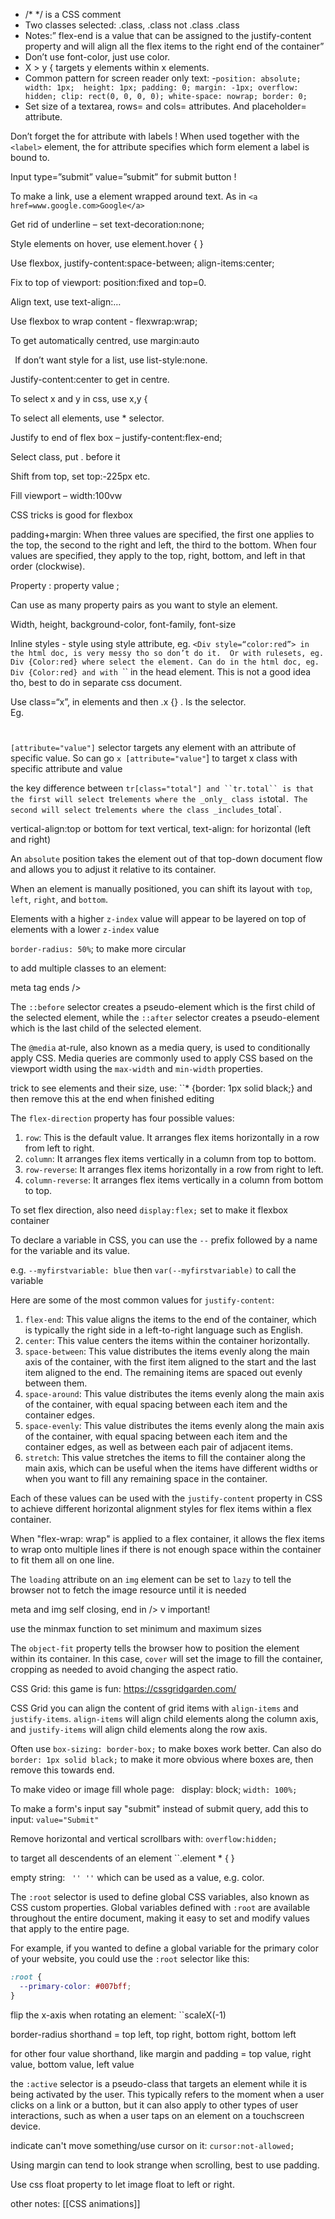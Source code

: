 
- /\*  \*/  is a CSS comment
- Two classes selected: .class, .class not .class .class
- Notes:” flex-end is a value that can be assigned to the justify-content property and will align all the flex items to the right end of the container”
- Don’t use font-color, just use color. 
- X > y {  targets y elements within x elements. 
- Common pattern for screen reader only text:
	-```position: absolute;
	width: 1px; 
	height: 1px;
	padding: 0;
	margin: -1px;
	overflow: hidden;
	clip: rect(0, 0, 0, 0);
	white-space: nowrap;
	border: 0;``` 
- Set size of a textarea, rows= and cols= attributes. And placeholder= attribute. 

Don’t forget the for attribute with labels ! When used together with the `<label>` element, the for attribute specifies which form element a label is bound to.

Input type=”submit” value=”submit” for submit button !

To make a link, use a element wrapped around text. As in `<a href=www.google.com>Google</a>`

Get rid of underline – set text-decoration:none; 

Style elements on hover, use element.hover { }

Use flexbox, justify-content:space-between; align-items:center;

Fix to top of viewport: position:fixed and top=0. 

Align text, use text-align:… 

Use flexbox to wrap content - flexwrap:wrap; 

To get automatically centred, use margin:auto

` `If don’t want style for a list, use list-style:none.  

Justify-content:center to get in centre. 

To select x and y in css, use x,y {

To select all elements, use \* selector. 

Justify to end of flex box – justify-content:flex-end; 

Select class, put . before it 

Shift from top, set top:-225px etc. 

Fill viewport – width:100vw

CSS tricks is good for flexbox 

padding+margin: When three values are specified, the first one applies to the top, the second to the right and left, the third to the bottom. When four values are specified, they apply to the top, right, bottom, and left in that order (clockwise).

Property : property value ;

Can use as many property pairs as you want to style an element. 

Width, height, background-color, font-family, font-size

Inline styles - style using style attribute, eg. ``<Div style=“color:red”> in the html doc, is very messy tho so don’t do it. 
Or with rulesets, eg. Div {Color:red} where select the element. Can do in the html doc, eg. Div {Color:red} and with ``<style type=“text/css”> div {Color:red} </style>`` in the head element. This is not a good idea tho, best to do in separate css document. 

Use class=“x”, in elements and then .x {} . Is the selector.  
Eg. <h1 class=“x”> </h1> 
`[attribute="value"]` selector targets any element with an attribute of specific value. So can go `x [attribute="value"`] to target x class with specific attribute and value

the key difference between `tr[class="total"] and ``tr.total`` is that the first will select `tr` elements where the _only_ class is `total`. The second will select `tr` elements where the class _includes_ `total`.

vertical-align:top or bottom for text vertical, text-align: for horizontal (left and right)

An `absolute` position takes the element out of that top-down document flow and allows you to adjust it relative to its container. 

When an element is manually positioned, you can shift its layout with `top`, `left`, `right`, and `bottom`. 


Elements with a higher `z-index` value will appear to be layered on top of elements with a lower `z-index` value

`border-radius: 50%`; to make more circular


to add multiple classes to an element: <div class="class1 class2 class3"></div>

meta tag ends />

The `::before` selector creates a pseudo-element which is the first child of the selected element, while the `::after` selector creates a pseudo-element which is the last child of the selected element.

The `@media` at-rule, also known as a media query, is used to conditionally apply CSS. Media queries are commonly used to apply CSS based on the viewport width using the `max-width` and `min-width` properties.



trick to see elements and their size, use: 
``* {border: 1px solid black;}
and then remove this at the end when finished editing

The `flex-direction` property has four possible values:
1.  `row`: This is the default value. It arranges flex items horizontally in a row from left to right.
2.  `column`: It arranges flex items vertically in a column from top to bottom.
3.  `row-reverse`: It arranges flex items horizontally in a row from right to left.
4.  `column-reverse`: It arranges flex items vertically in a column from bottom to top.

To set flex direction, also need ``display:flex;`` set to make it flexbox container 


To declare a variable in CSS, you can use the `--` prefix followed by a name for the variable and its value. 

e.g. `--myfirstvariable: blue` then ``var(--myfirstvariable)`` to call the variable 



Here are some of the most common values for `justify-content`:

1.  `flex-end`: This value aligns the items to the end of the container, which is typically the right side in a left-to-right language such as English.
2.  `center`: This value centers the items within the container horizontally.
3.  `space-between`: This value distributes the items evenly along the main axis of the container, with the first item aligned to the start and the last item aligned to the end. The remaining items are spaced out evenly between them.
4.  `space-around`: This value distributes the items evenly along the main axis of the container, with equal spacing between each item and the container edges.
5.  `space-evenly`: This value distributes the items evenly along the main axis of the container, with equal spacing between each item and the container edges, as well as between each pair of adjacent items.
6.  `stretch`: This value stretches the items to fill the container along the main axis, which can be useful when the items have different widths or when you want to fill any remaining space in the container.

Each of these values can be used with the `justify-content` property in CSS to achieve different horizontal alignment styles for flex items within a flex container.

When "flex-wrap: wrap" is applied to a flex container, it allows the flex items to wrap onto multiple lines if there is not enough space within the container to fit them all on one line.

The `loading` attribute on an `img` element can be set to `lazy` to tell the browser not to fetch the image resource until it is needed

meta and img self closing, end in /> v important! 


use the minmax function to set minimum and maximum sizes


The `object-fit` property tells the browser how to position the element within its container. In this case, `cover` will set the image to fill the container, cropping as needed to avoid changing the aspect ratio.

CSS Grid: this game is fun: https://cssgridgarden.com/ 

CSS Grid you can align the content of grid items with `align-items` and `justify-items`. `align-items` will align child elements along the column axis, and `justify-items` will align child elements along the row axis.

Often use ``box-sizing: border-box;`` to make boxes work better. Can also do ``border: 1px solid black;`` to make it more obvious where boxes are, then remove this towards end. 


To make video or image fill whole page: ``
 ``display: block;
  ``width: 100%;``

To make a form's input say "submit" instead of submit query, add this to input: 
``value="Submit"``

Remove horizontal and vertical scrollbars with: ``overflow:hidden;``

to target all descendents of an element ``.element * { }


empty string: `` '' ''`` which can be used as a value, e.g. color. 


The `:root` selector is used to define global CSS variables, also known as CSS custom properties. Global variables defined with `:root` are available throughout the entire document, making it easy to set and modify values that apply to the entire page.

For example, if you wanted to define a global variable for the primary color of your website, you could use the `:root` selector like this:
```css
:root {
  --primary-color: #007bff;
}
```


flip the x-axis when rotating an element: ``scaleX(-1)

border-radius shorthand = top left, top right, bottom right, bottom left

for other four value shorthand, like margin and padding = top value, right value, bottom value, left value

the `:active` selector is a pseudo-class that targets an element while it is being activated by the user. This typically refers to the moment when a user clicks on a link or a button, but it can also apply to other types of user interactions, such as when a user taps on an element on a touchscreen device.

indicate can't move something/use cursor on it: ``cursor:not-allowed;``

Using margin can tend to look strange when scrolling, best to use padding. 

Use css float property to let image float to left or right. 


other notes: 
[[CSS animations]]